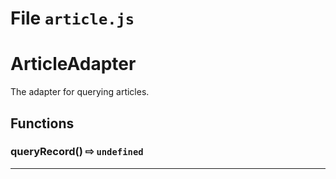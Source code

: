# File `article.js`


ArticleAdapter
========

The adapter for querying articles.


## Functions
### queryRecord()  &#x21e8; `undefined`






---


